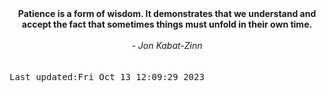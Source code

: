 
<div align="center"><b><span>Patience is a form of wisdom. It demonstrates that we understand and accept the fact that sometimes things must unfold in their own time.</span></b><br><br><i> - Jon Kabat-Zinn</i></div>
<br><br><kbd>Last updated:Fri Oct 13 12:09:29 2023</kbd>